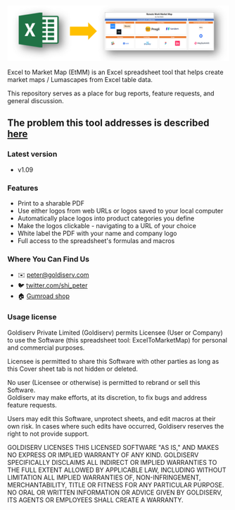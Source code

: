 ![EtMM-logo](/assets/EtMMCover.png)

Excel to Market Map (EtMM) is an Excel spreadsheet tool that helps create market maps / Lumascapes from Excel table data.

This repository serves as a place for bug reports, feature requests, and general discussion.

The problem this tool addresses is described [here](https://kern.al/idea/spreadsheet-market-map)
---

### Latest version
- v1.09

### Features
- Print to a sharable PDF
- Use either logos from web URLs or logos saved to your local computer
- Automatically place logos into product categories you define
- Make the logos clickable - navigating to a URL of your choice
- White label the PDF with your name and company logo
- Full access to the spreadsheet's formulas and macros

### Where You Can Find Us
- :envelope: peter@goldiserv.com
- :bird: [twitter.com/shi_peter](https://twitter.com/shi_peter)
- :house: [Gumroad shop](https://petershi.gumroad.com/l/excel-to-market-map)

### Usage license
Goldiserv Private Limited (Goldiserv) permits Licensee (User or Company) to use the Software (this spreadsheet tool: ExcelToMarketMap) for personal and commercial purposes.

Licensee is permitted to share this Software with other parties as long as this Cover sheet tab is not hidden or deleted.

No user (Licensee or otherwise) is permitted to rebrand or sell this Software.		
Goldiserv may make efforts, at its discretion, to fix bugs and address feature requests.

Users may edit this Software, unprotect sheets, and edit macros at their own risk. 
In cases where such edits have occurred, Goldiserv reserves the right to not provide support.

GOLDISERV LICENSES THIS LICENSED SOFTWARE "AS IS," AND MAKES NO EXPRESS OR IMPLIED WARRANTY OF ANY KIND. GOLDISERV SPECIFICALLY DISCLAIMS ALL INDIRECT OR IMPLIED WARRANTIES TO THE FULL EXTENT ALLOWED BY APPLICABLE LAW, INCLUDING WITHOUT LIMITATION ALL IMPLIED WARRANTIES OF, NON-INFRINGEMENT, MERCHANTABILITY, TITLE OR FITNESS FOR ANY PARTICULAR PURPOSE. NO ORAL OR WRITTEN INFORMATION OR ADVICE GIVEN BY GOLDISERV, ITS AGENTS OR EMPLOYEES SHALL CREATE A WARRANTY.